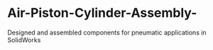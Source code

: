 # Air-Piston-Cylinder-Assembly-
Designed and assembled components for pneumatic applications in SolidWorks 
